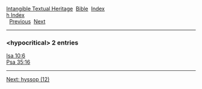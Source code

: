 [Intangible Textual Heritage](../../index)  [Bible](../index) 
[Index](index)   
[h Index](_h_)  
  [Previous](c05698)  [Next](c05700) 

------------------------------------------------------------------------

### &lt;hypocritical&gt; 2 entries

[Isa 10:6](../kjv/isa010.htm#006)  
[Psa 35:16](../kjv/psa035.htm#016)  

------------------------------------------------------------------------

[Next: hyssop (12)](c05700)
